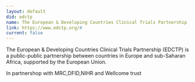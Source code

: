 ```yaml
---
layout: default
did: edctp
name: The European & Developing Countries Clinical Trials Partnership
link: https://www.edctp.org/#
current: false
---
```


The European & Developing Countries Clinical Trials Partnership (EDCTP) is a public-public partnership between countries in Europe and sub-Saharan Africa, supported by the European Union.

In partnershop with MRC,DFID,NIHR and Wellcome trust